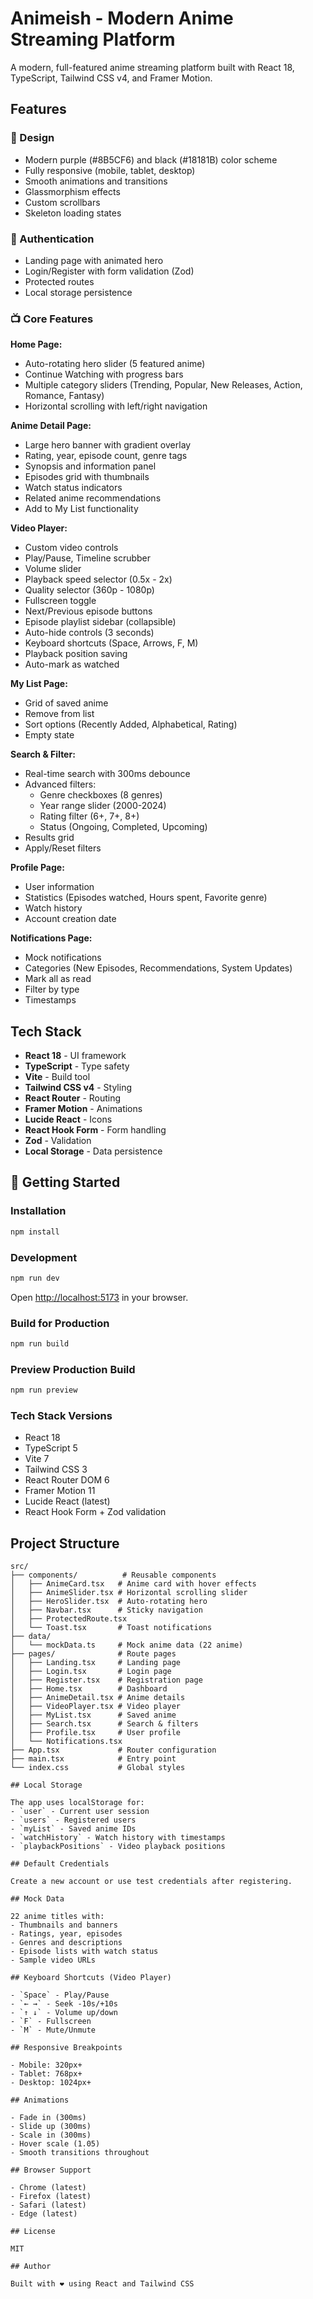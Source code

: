 # Animeish - Modern Anime Streaming Platform

A modern, full-featured anime streaming platform built with React 18, TypeScript, Tailwind CSS v4, and Framer Motion.

## Features

### 🎨 Design
- Modern purple (#8B5CF6) and black (#18181B) color scheme
- Fully responsive (mobile, tablet, desktop)
- Smooth animations and transitions
- Glassmorphism effects
- Custom scrollbars
- Skeleton loading states

### 🔐 Authentication
- Landing page with animated hero
- Login/Register with form validation (Zod)
- Protected routes
- Local storage persistence

### 📺 Core Features

**Home Page:**
- Auto-rotating hero slider (5 featured anime)
- Continue Watching with progress bars
- Multiple category sliders (Trending, Popular, New Releases, Action, Romance, Fantasy)
- Horizontal scrolling with left/right navigation

**Anime Detail Page:**
- Large hero banner with gradient overlay
- Rating, year, episode count, genre tags
- Synopsis and information panel
- Episodes grid with thumbnails
- Watch status indicators
- Related anime recommendations
- Add to My List functionality

**Video Player:**
- Custom video controls
- Play/Pause, Timeline scrubber
- Volume slider
- Playback speed selector (0.5x - 2x)
- Quality selector (360p - 1080p)
- Fullscreen toggle
- Next/Previous episode buttons
- Episode playlist sidebar (collapsible)
- Auto-hide controls (3 seconds)
- Keyboard shortcuts (Space, Arrows, F, M)
- Playback position saving
- Auto-mark as watched

**My List Page:**
- Grid of saved anime
- Remove from list
- Sort options (Recently Added, Alphabetical, Rating)
- Empty state

**Search & Filter:**
- Real-time search with 300ms debounce
- Advanced filters:
  - Genre checkboxes (8 genres)
  - Year range slider (2000-2024)
  - Rating filter (6+, 7+, 8+)
  - Status (Ongoing, Completed, Upcoming)
- Results grid
- Apply/Reset filters

**Profile Page:**
- User information
- Statistics (Episodes watched, Hours spent, Favorite genre)
- Watch history
- Account creation date

**Notifications Page:**
- Mock notifications
- Categories (New Episodes, Recommendations, System Updates)
- Mark all as read
- Filter by type
- Timestamps

## Tech Stack

- **React 18** - UI framework
- **TypeScript** - Type safety
- **Vite** - Build tool
- **Tailwind CSS v4** - Styling
- **React Router** - Routing
- **Framer Motion** - Animations
- **Lucide React** - Icons
- **React Hook Form** - Form handling
- **Zod** - Validation
- **Local Storage** - Data persistence

## 🚀 Getting Started

### Installation

```bash
npm install
```

### Development

```bash
npm run dev
```

Open [http://localhost:5173](http://localhost:5173) in your browser.

### Build for Production

```bash
npm run build
```

### Preview Production Build

```bash
npm run preview
```

### Tech Stack Versions

- React 18
- TypeScript 5
- Vite 7
- Tailwind CSS 3
- React Router DOM 6
- Framer Motion 11
- Lucide React (latest)
- React Hook Form + Zod validation

## Project Structure

```
src/
├── components/          # Reusable components
│   ├── AnimeCard.tsx   # Anime card with hover effects
│   ├── AnimeSlider.tsx # Horizontal scrolling slider
│   ├── HeroSlider.tsx  # Auto-rotating hero
│   ├── Navbar.tsx      # Sticky navigation
│   ├── ProtectedRoute.tsx
│   └── Toast.tsx       # Toast notifications
├── data/
│   └── mockData.ts     # Mock anime data (22 anime)
├── pages/              # Route pages
│   ├── Landing.tsx     # Landing page
│   ├── Login.tsx       # Login page
│   ├── Register.tsx    # Registration page
│   ├── Home.tsx        # Dashboard
│   ├── AnimeDetail.tsx # Anime details
│   ├── VideoPlayer.tsx # Video player
│   ├── MyList.tsx      # Saved anime
│   ├── Search.tsx      # Search & filters
│   ├── Profile.tsx     # User profile
│   └── Notifications.tsx
├── App.tsx             # Router configuration
├── main.tsx            # Entry point
└── index.css           # Global styles

## Local Storage

The app uses localStorage for:
- `user` - Current user session
- `users` - Registered users
- `myList` - Saved anime IDs
- `watchHistory` - Watch history with timestamps
- `playbackPositions` - Video playback positions

## Default Credentials

Create a new account or use test credentials after registering.

## Mock Data

22 anime titles with:
- Thumbnails and banners
- Ratings, year, episodes
- Genres and descriptions
- Episode lists with watch status
- Sample video URLs

## Keyboard Shortcuts (Video Player)

- `Space` - Play/Pause
- `← →` - Seek -10s/+10s
- `↑ ↓` - Volume up/down
- `F` - Fullscreen
- `M` - Mute/Unmute

## Responsive Breakpoints

- Mobile: 320px+
- Tablet: 768px+
- Desktop: 1024px+

## Animations

- Fade in (300ms)
- Slide up (300ms)
- Scale in (300ms)
- Hover scale (1.05)
- Smooth transitions throughout

## Browser Support

- Chrome (latest)
- Firefox (latest)
- Safari (latest)
- Edge (latest)

## License

MIT

## Author

Built with ❤️ using React and Tailwind CSS
```
